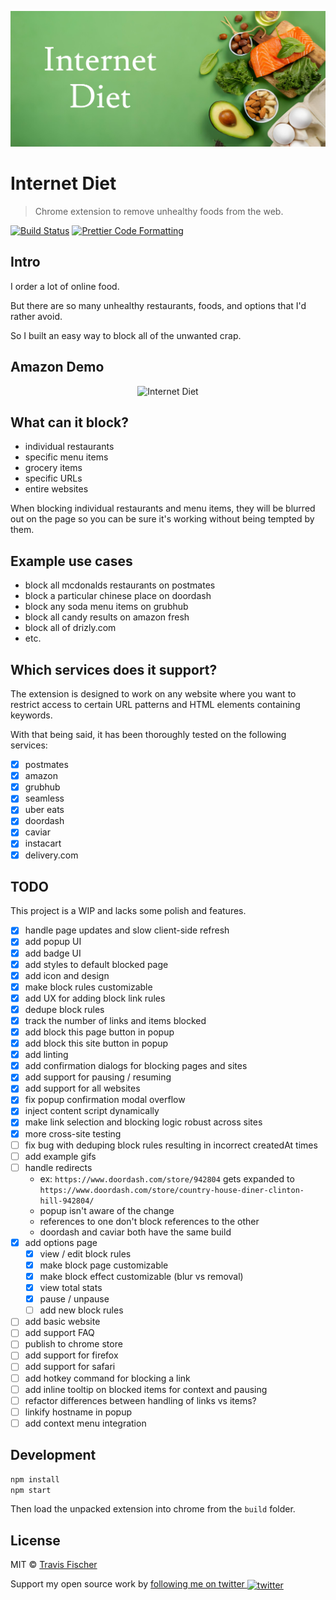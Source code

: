 <p align="center">
  <img alt="Internet Diet" src="assets/banner.jpg">
</p>

# Internet Diet

> Chrome extension to remove unhealthy foods from the web.

[![Build Status](https://github.com/transitive-bullshit/internet-diet/actions/workflows/test.yml/badge.svg)](https://github.com/transitive-bullshit/internet-diet/actions/workflows/test.yml) [![Prettier Code Formatting](https://img.shields.io/badge/code_style-prettier-brightgreen.svg)](https://prettier.io)

## Intro

I order a lot of online food.

But there are so many unhealthy restaurants, foods, and options that I'd rather avoid.

So I built an easy way to block all of the unwanted crap.

## Amazon Demo

<p align="center">
  <img alt="Internet Diet" src="media/amazon-demo.gif">
</p>

## What can it block?

- individual restaurants
- specific menu items
- grocery items
- specific URLs
- entire websites

When blocking individual restaurants and menu items, they will be blurred out on the page so you can be sure it's working without being tempted by them.

## Example use cases

- block all mcdonalds restaurants on postmates
- block a particular chinese place on doordash
- block any soda menu items on grubhub
- block all candy results on amazon fresh
- block all of drizly.com
- etc.

## Which services does it support?

The extension is designed to work on any website where you want to restrict access to certain URL patterns and HTML elements containing keywords.

With that being said, it has been thoroughly tested on the following services:

- [x] postmates
- [x] amazon
- [x] grubhub
- [x] seamless
- [x] uber eats
- [x] doordash
- [x] caviar
- [x] instacart
- [x] delivery.com

## TODO

This project is a WIP and lacks some polish and features.

- [x] handle page updates and slow client-side refresh
- [x] add popup UI
- [x] add badge UI
- [x] add styles to default blocked page
- [x] add icon and design
- [x] make block rules customizable
- [x] add UX for adding block link rules
- [x] dedupe block rules
- [x] track the number of links and items blocked
- [x] add block this page button in popup
- [x] add block this site button in popup
- [x] add linting
- [x] add confirmation dialogs for blocking pages and sites
- [x] add support for pausing / resuming
- [x] add support for all websites
- [x] fix popup confirmation modal overflow
- [x] inject content script dynamically
- [x] make link selection and blocking logic robust across sites
- [x] more cross-site testing
- [ ] fix bug with deduping block rules resulting in incorrect createdAt times
- [ ] add example gifs
- [ ] handle redirects
  - ex: `https://www.doordash.com/store/942804` gets expanded to `https://www.doordash.com/store/country-house-diner-clinton-hill-942804/`
  - popup isn't aware of the change
  - references to one don't block references to the other
  - doordash and caviar both have the same build
- [x] add options page
  - [x] view / edit block rules
  - [x] make block page customizable
  - [x] make block effect customizable (blur vs removal)
  - [x] view total stats
  - [x] pause / unpause
  - [ ] add new block rules
- [ ] add basic website
- [ ] add support FAQ
- [ ] publish to chrome store
- [ ] add support for firefox
- [ ] add support for safari
- [ ] add hotkey command for blocking a link
- [ ] add inline tooltip on blocked items for context and pausing
- [ ] refactor differences between handling of links vs items?
- [ ] linkify hostname in popup
- [ ] add context menu integration

## Development

```bash
npm install
npm start
```

Then load the unpacked extension into chrome from the `build` folder.

## License

MIT © [Travis Fischer](https://transitivebullsh.it)

Support my open source work by <a href="https://twitter.com/transitive_bs">following me on twitter <img src="https://storage.googleapis.com/saasify-assets/twitter-logo.svg" alt="twitter" height="24px" align="center"></a>
